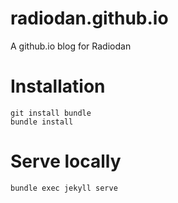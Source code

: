 radiodan.github.io
==================

A github.io blog for Radiodan


# Installation

    git install bundle
    bundle install

# Serve locally

    bundle exec jekyll serve
